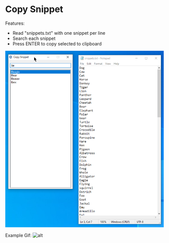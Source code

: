 # Copy Snippet

Features:
- Read "snippets.txt" with one snippet per line
- Search each snippet
- Press ENTER to copy selected to clipboard

![alt](./screenshot.png)


Example Gif:
![alt](./screen-recording.gif)
